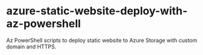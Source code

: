 # azure-static-website-deploy-with-az-powershell
Az PowerShell scripts to deploy static website to Azure Storage with custom domain and HTTPS.
